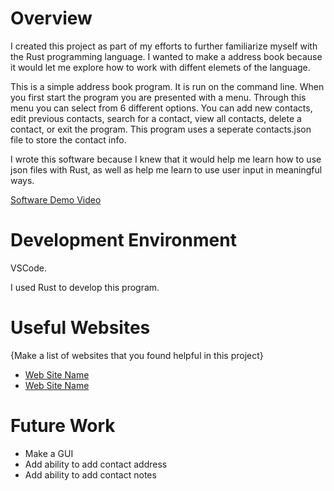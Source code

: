 # Overview

I created this project as part of my efforts to further familiarize myself with the Rust programming language. I wanted to make a address book because it would let me explore how to work with diffent elemets of the language.

This is a simple address book program. It is run on the command line. When you first start the program you are presented with a menu. Through this menu you can select from 6 different options. You can add new contacts, edit previous contacts, search for a contact, view all contacts, delete a contact, or exit the program. This program uses a seperate contacts.json file to store the contact info.

I wrote this software because I knew that it would help me learn how to use json files with Rust, as well as help me learn to use user input in meaningful ways.

[Software Demo Video](https://youtu.be/iCey82jXegI)

# Development Environment

VSCode.

I used Rust to develop this program.

# Useful Websites

{Make a list of websites that you found helpful in this project}

- [Web Site Name](youtube.com)
- [Web Site Name](stackoverflow.com)

# Future Work

- Make a GUI
- Add ability to add contact address
- Add ability to add contact notes
